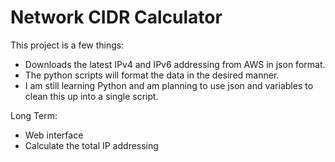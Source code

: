 # Network CIDR Calculator

This project is a few things:
* Downloads the latest IPv4 and IPv6 addressing from AWS in json format.
* The python scripts will format the data in the desired manner.
* I am still learning Python and am planning to use json and variables to clean this up into a single script.

Long Term:
* Web interface
* Calculate the total IP addressing

